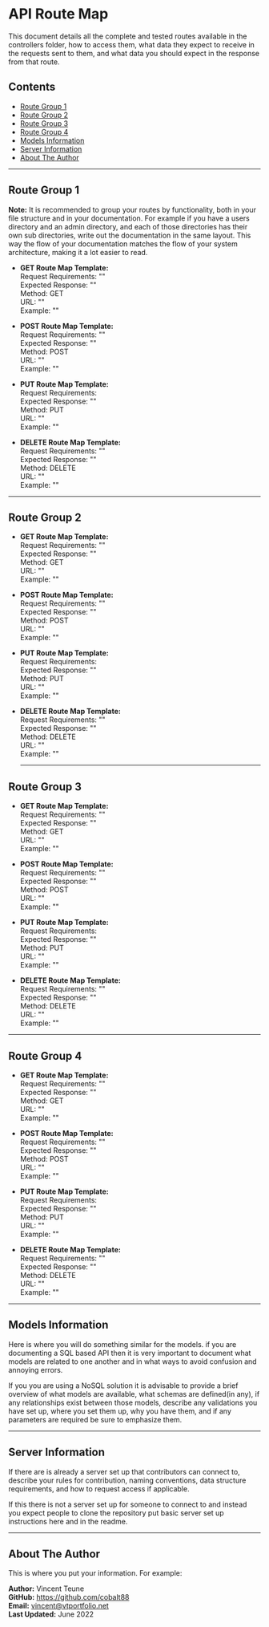 # API Route Map

This document details all the complete and tested routes available in the controllers folder, how to access them, what data they expect to receive in the requests sent to them, and what data you should expect in the response from that route. 

## Contents
- [Route Group 1](#user-routes)
- [Route Group 2](#friends-routes)
- [Route Group 3](#thought-routes)
- [Route Group 4](#reaction-routes)
- [Models Information](#models-information)
- [Server Information](#server-information)
- [About The Author](#about-the-author)
----
## Route Group 1
**Note:** It is recommended to group your routes by functionality, both in your file structure and in your documentation. For example if you have a users directory and an admin directory, and each of those directories has their own sub directories, write out the documentation in the same layout. This way the flow of your documentation matches the flow of your system architecture, making it a lot easier to read. 

* **GET Route Map Template:** </br>
    Request Requirements: "" </br>
    Expected Response: "" </br>
    Method: GET <br>
    URL: "" </br>
    Example: "" </br>

* **POST Route Map Template:** </br>
    Request Requirements: "" </br>
    Expected Response: "" </br>
    Method: POST <br>
    URL: "" </br>
    Example: "" </br>

* **PUT Route Map Template:** </br>
    Request Requirements:  </br>
    Expected Response: "" </br>
    Method: PUT <br>
    URL: "" </br>
    Example: "" </br>

* **DELETE Route Map Template:** </br>
    Request Requirements: "" </br>
    Expected Response: "" </br>
    Method: DELETE <br>
    URL: "" </br>
    Example: "" </br>


----
## Route Group 2

* **GET Route Map Template:** </br>
    Request Requirements: "" </br>
    Expected Response: "" </br>
    Method: GET <br>
    URL: "" </br>
    Example: "" </br>

* **POST Route Map Template:** </br>
    Request Requirements: "" </br>
    Expected Response: "" </br>
    Method: POST <br>
    URL: "" </br>
    Example: "" </br>

* **PUT Route Map Template:** </br>
    Request Requirements:  </br>
    Expected Response: "" </br>
    Method: PUT <br>
    URL: "" </br>
    Example: "" </br>

* **DELETE Route Map Template:** </br>
    Request Requirements: "" </br>
    Expected Response: "" </br>
    Method: DELETE <br>
    URL: "" </br>
    Example: "" </br>

    ----

## Route Group 3

* **GET Route Map Template:** </br>
    Request Requirements: "" </br>
    Expected Response: "" </br>
    Method: GET <br>
    URL: "" </br>
    Example: "" </br>

* **POST Route Map Template:** </br>
    Request Requirements: "" </br>
    Expected Response: "" </br>
    Method: POST <br>
    URL: "" </br>
    Example: "" </br>

* **PUT Route Map Template:** </br>
    Request Requirements:  </br>
    Expected Response: "" </br>
    Method: PUT <br>
    URL: "" </br>
    Example: "" </br>

* **DELETE Route Map Template:** </br>
    Request Requirements: "" </br>
    Expected Response: "" </br>
    Method: DELETE <br>
    URL: "" </br>
    Example: "" </br>


----

## Route Group 4 

* **GET Route Map Template:** </br>
    Request Requirements: "" </br>
    Expected Response: "" </br>
    Method: GET <br>
    URL: "" </br>
    Example: "" </br>

* **POST Route Map Template:** </br>
    Request Requirements: "" </br>
    Expected Response: "" </br>
    Method: POST <br>
    URL: "" </br>
    Example: "" </br>

* **PUT Route Map Template:** </br>
    Request Requirements:  </br>
    Expected Response: "" </br>
    Method: PUT <br>
    URL: "" </br>
    Example: "" </br>

* **DELETE Route Map Template:** </br>
    Request Requirements: "" </br>
    Expected Response: "" </br>
    Method: DELETE <br>
    URL: "" </br>
    Example: "" </br>

----
## Models Information
Here is where you will do something similar for the models. if you are documenting a SQL based API then it is very important to document what models are related to one another and in what ways to avoid confusion and annoying errors.

If you you are using a NoSQL solution it is advisable to provide a brief overview of what models are available, what schemas are defined(in any), if any relationships exist between those models, describe any validations you have set up, where you set them up, why you have them, and if any parameters are required be sure to emphasize them. 

----
## Server Information

If there are is already a server set up that contributors can connect to, describe your rules for contribution, naming conventions, data structure requirements, and how to request access if applicable. 

If this there is not a server set up for someone to connect to and instead you expect people to clone the repository put basic server set up instructions here and in the readme.

----

## About The Author
This is where you put your information. For example:

**Author:** Vincent Teune </br>
**GitHub:** https://github.com/cobalt88 </br>
**Email:** vincent@vtportfolio.net </br>
**Last Updated:** June 2022
